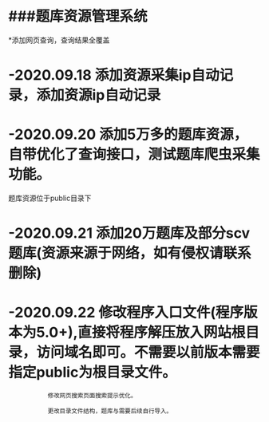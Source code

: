 ###题库资源管理系统
===============
*添加网页查询，查询结果全覆盖
# -2020.09.18 添加资源采集ip自动记录，添加资源ip自动记录

# -2020.09.20 添加5万多的题库资源，自带优化了查询接口，测试题库爬虫采集功能。

题库资源位于public目录下

# -2020.09.21  添加20万题库及部分scv题库(资源来源于网络，如有侵权请联系删除)

# -2020.09.22  修改程序入口文件(程序版本为5.0+),直接将程序解压放入网站根目录，访问域名即可。不需要以前版本需要指定public为根目录文件。

               修改网页搜索页面搜索提示优化。

               更改目录文件结构，题库与需要后续自行导入。
